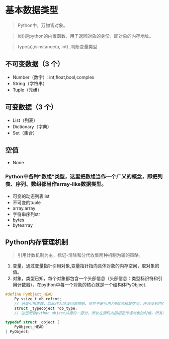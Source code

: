 # 基本数据类型

> Python中，万物皆对象。

> id()是python的内置函数，用于返回对象的身份，即对象的内存地址。

> type(a),isinstance(a, int) ,判断变量类型

## 不可变数据（3 个）
- Number（数字）：int,float,bool,complex
- String（字符串）
- Tuple（元组）
## 可变数据（3 个）
- List（列表）
- Dictionary（字典）
- Set（集合）

## 空值
- None

### Python中各种“数组”类型，这里把数组当作一个广义的概念，即把列表、序列、数组都当作array-like数据类型。
- 可变的动态列表list
- 不可变的tuple
- array.array
- 字符串序列str
- bytes
- bytearray

## Python内存管理机制
> 引用计数机制为主，标记-清除和分代收集两种机制为辅的策略。

1. 变量，通过变量指针引用对象,变量指针指向具体对象的内存空间，取对象的值。
2. 对象，类型已知，每个对象都包含一个头部信息（头部信息：类型标识符和引用计数器），在python中每一个对象的核心就是一个结构体PyObject.
```c
#define PyObject_HEAD
    Py_ssize_t ob_refcnt;
    // 记录引用次数，以此作为垃圾回收依据，但并不是引用为0就会释放空间，还涉及到内存池管理
    struct _typeobject *ob_type;
    // 这是所有python object共用的一部分，所以在源码内部相互传递对象的时候，所有对象都能用PyObject* 来表示，同时这个ob_type指明了这个对象的类型，从而实现了c语言不提供但C++提供的多态特性(使用大量的函数指针实现)

typedef struct _object {
    PyObject_HEAD
} PyObject;
```


